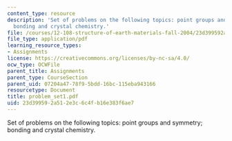 ```yaml
---
content_type: resource
description: 'Set of problems on the following topics: point groups and symmetry;
  bonding and crystal chemistry.'
file: /courses/12-108-structure-of-earth-materials-fall-2004/23d399592a512e3c6c4fb16e383f6ae7_problem_set1.pdf
file_type: application/pdf
learning_resource_types:
- Assignments
license: https://creativecommons.org/licenses/by-nc-sa/4.0/
ocw_type: OCWFile
parent_title: Assignments
parent_type: CourseSection
parent_uid: 07204a47-78f9-5bdd-16bc-115eba943166
resourcetype: Document
title: problem_set1.pdf
uid: 23d39959-2a51-2e3c-6c4f-b16e383f6ae7
---
```

Set of problems on the following topics: point groups and symmetry; bonding and crystal chemistry.